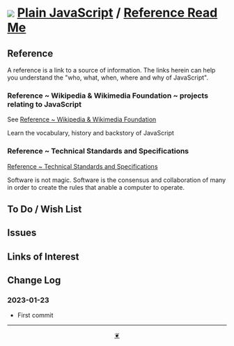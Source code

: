 # [![](https://plain-javascript.github.io/assets/svg/octicon.svg )](https://github.com/plain-javascript/ "Source code on GitHub" ) [Plain JavaScript]( https://plain-javascript.github.io/ "Home page" ) / [Reference Read Me]( https://plain-javascript.github.io/awesome-list/#reference/README.md "2023-01-23" )

<!--
<div class=iframe-resize ><iframe src=https://plain-javascript.github.io/ height=100% width=100% ></iframe></div>
_"Home Read Me" in a resizable window_

## Full Screen: [Home]( https://plain-javascript.github.io/assets/ )

-->

## Reference

A reference is a link to a source of information. The links herein can help you understand the "who, what, when, where and why of JavaScript".

### Reference ~ Wikipedia & Wikimedia Foundation ~ projects relating to JavaScript

See [Reference ~ Wikipedia & Wikimedia Foundation]( ../index.html#reference/reference-wikipedia-wikimedia.md )

Learn the vocabulary, history and backstory of JavaScript

### Reference ~ Technical Standards and Specifications

[Reference ~ Technical Standards and Specifications]( ../index.html#reference/reference-technical-standards.md)


Software is not magic. Software is the consensus and collaboration of many in order to create the rules that anable a computer to operate.



## To Do / Wish List


## Issues


## Links of Interest


## Change Log


### 2023-01-23

* First commit


***

<center title="Hello! Click me to go up to the top" ><a class=aDingbat href=javascript:window.scrollTo(0,0);> ❦ </a></center>
